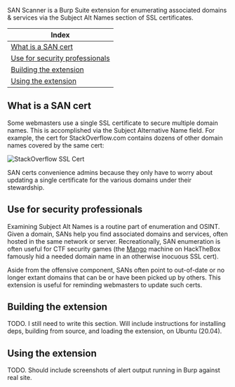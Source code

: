 SAN Scanner is a Burp Suite extension for enumerating associated domains & services via the Subject Alt Names section of SSL certificates. 

| Index |
| ------------- |
| [What is a SAN cert](#what-is-a-san-cert)  |
| [Use for security professionals](#Use-for-security-professionals)  |
| [Building the extension](#building-the-extension)  |
| [Using the extension](#using-the-extension)  |


## What is a SAN cert

Some webmasters use a single SSL certificate to secure multiple domain names. This is accomplished via the Subject Alternative Name field. For example,
the cert for StackOverflow.com contains dozens of other domain names covered by the same cert:

![StackOverflow SSL Cert](https://github.com/seisvelas/SAN-Scanner/blob/master/screenshots/Screenshot%20from%202020-09-28%2001-27-24.png)

SAN certs convenience admins because they only have to worry about updating a single certificate for the various domains under their stewardship.

## Use for security professionals

Examining Subject Alt Names is a routine part of enumeration and OSINT. Given a domain, SANs help you find associated domains and services, often hosted in the same
network or server. Recreationally, SAN enumeration is often useful for CTF security games (the 
[Mango](https://medium.com/@tellicolungrevink/hack-the-box-mango-70d906fc8b58) machine on HackTheBox famously hid a needed domain name in an otherwise
inocuous SSL cert).

Aside from the offensive component, SANs often point to out-of-date or no longer extant domains that can be or have been picked up by others. This extension
is useful for reminding webmasters to update such certs.

## Building the extension

TODO. I still need to write this section. Will include instructions for installing deps, building from source, and loading the extension, on Ubuntu (20.04).

## Using the extension

TODO. Should include screenshots of alert output running in Burp against real site.
